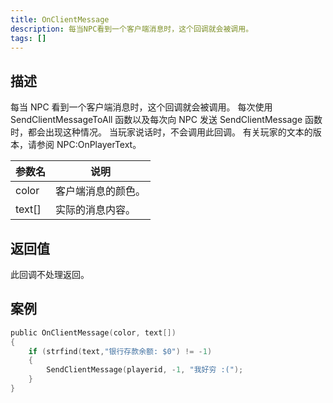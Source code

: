 ```yaml
---
title: OnClientMessage
description: 每当NPC看到一个客户端消息时，这个回调就会被调用。
tags: []
---
```


<VersionWarnCN name='NPC 回调' version='SA-MP 0.3a' />

## 描述

每当 NPC 看到一个客户端消息时，这个回调就会被调用。
每次使用 SendClientMessageToAll 函数以及每次向 NPC 发送 SendClientMessage 函数时，都会出现这种情况。
当玩家说话时，不会调用此回调。
有关玩家的文本的版本，请参阅 NPC:OnPlayerText。

| 参数名 | 说明               |
| ------ | ------------------ |
| color  | 客户端消息的颜色。 |
| text[] | 实际的消息内容。   |

## 返回值

此回调不处理返回。

## 案例

```c
public OnClientMessage(color, text[])
{
    if (strfind(text,"银行存款余额: $0") != -1)
    {
        SendClientMessage(playerid, -1, "我好穷 :(");
    }
}
```
